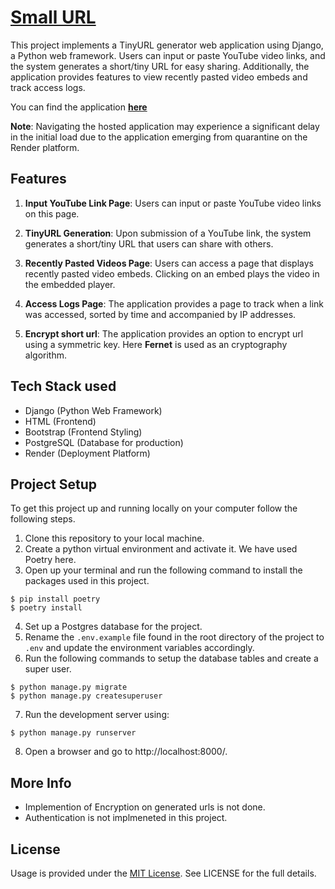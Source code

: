 # [Small URL](https://smallurl-server.onrender.com)

This project implements a TinyURL generator web application using Django, a Python web framework. Users can input or paste YouTube video links, and the system generates a short/tiny URL for easy sharing. Additionally, the application provides features to view recently pasted video embeds and track access logs.

You can find the application **[here](https://smallurl-server.onrender.com)**

**Note**: Navigating the hosted application may experience a significant delay in the initial load due to the application emerging from quarantine on the Render platform.


## Features

1. **Input YouTube Link Page**: Users can input or paste YouTube video links on this page.

2. **TinyURL Generation**: Upon submission of a YouTube link, the system generates a short/tiny URL that users can share with others.

3. **Recently Pasted Videos Page**: Users can access a page that displays recently pasted video embeds. Clicking on an embed plays the video in the embedded player.

4. **Access Logs Page**: The application provides a page to track when a link was accessed, sorted by time and accompanied by IP addresses.

5. **Encrypt short url**: The application provides an option to encrypt url using a symmetric key. Here **Fernet** is used as an cryptography algorithm.


## Tech Stack used

- Django (Python Web Framework)
- HTML (Frontend)
- Bootstrap (Frontend Styling)
- PostgreSQL (Database for production)
- Render (Deployment Platform)


## Project Setup

To get this project up and running locally on your computer follow the following steps.

1. Clone this repository to your local machine.
2. Create a python virtual environment and activate it. We have used Poetry here.
3. Open up your terminal and run the following command to install the packages used in this project.


```
$ pip install poetry
$ poetry install
```

4. Set up a Postgres database for the project.
5. Rename the `.env.example` file found in the root directory of the project to `.env` and update
   the environment variables accordingly.
6. Run the following commands to setup the database tables and create a super user.

```
$ python manage.py migrate
$ python manage.py createsuperuser
```

7. Run the development server using:

```
$ python manage.py runserver
```

8. Open a browser and go to http://localhost:8000/.

## More Info

- Implemention of Encryption on generated urls is not done.
- Authentication is not implmeneted in this project.

## License

Usage is provided under the [MIT License](http://opensource.org/licenses/mit-license.php). See LICENSE for the full details.